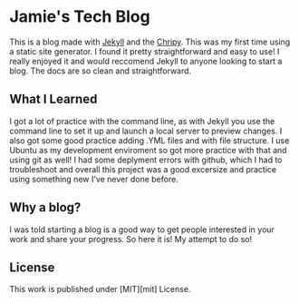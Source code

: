 # Jamie's Tech Blog

This is a blog made with [Jekyll](https://jekyllrb.com/docs/) and the [Chripy](https://github.com/cotes2020/jekyll-theme-chirpy/). This was my first time using a static site generator. I found it pretty straightforward and easy to use! I really enjoyed it and would reccomend Jekyll to anyone looking to start a blog. The docs are so clean and straightforward. 

## What I Learned

I got a lot of practice with the command line, as with Jekyll you use the command line to set it up and launch a local server to preview changes. I also got some good practice adding .YML files and with file structure. I use Ubuntu as my development enviroment so got more practice with that and using git as well! I had some deplyment errors with github, which I had to troubleshoot and overall this project was a good excersize and practice using something new I've never done before. 

## Why a blog?

I was told starting a blog is a good way to get people interested in your work and share your progress. So here it is! My attempt to do so!

## License

This work is published under [MIT][mit] License.


